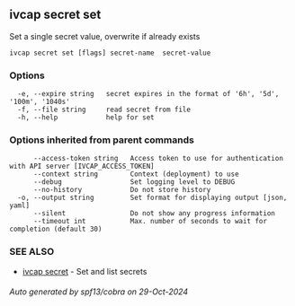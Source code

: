 ## ivcap secret set

Set a single secret value, overwrite if already exists

```
ivcap secret set [flags] secret-name  secret-value
```

### Options

```
  -e, --expire string   secret expires in the format of '6h', '5d', '100m', '1040s'
  -f, --file string     read secret from file
  -h, --help            help for set
```

### Options inherited from parent commands

```
      --access-token string   Access token to use for authentication with API server [IVCAP_ACCESS_TOKEN]
      --context string        Context (deployment) to use
      --debug                 Set logging level to DEBUG
      --no-history            Do not store history
  -o, --output string         Set format for displaying output [json, yaml]
      --silent                Do not show any progress information
      --timeout int           Max. number of seconds to wait for completion (default 30)
```

### SEE ALSO

* [ivcap secret](ivcap_secret.md)	 - Set and list secrets 

###### Auto generated by spf13/cobra on 29-Oct-2024
